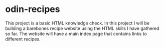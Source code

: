# odin-recipes
This project is a basic HTML knowledge check. In this project I will be building a barebones recipe website using the HTML skills I have gathered so far. The website will have a main index page that contains links to different recipes.  